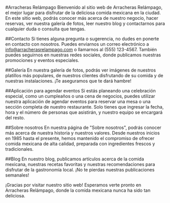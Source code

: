 #Arracheras Relámpago
Bienvenido al sitio web de Arracheras Relámpago, el mejor lugar para disfrutar de la deliciosa comida mexicana en la ciudad. En este sitio web, podrás conocer más acerca de nuestro negocio, hacer reservas, ver nuestra galería de fotos, leer nuestro blog y contactarnos para cualquier duda o consulta que tengas.

##Contacto
Si tienes alguna pregunta o sugerencia, no dudes en ponerte en contacto con nosotros. Puedes enviarnos un correo electrónico a info@arracherasrelampago.com o llamarnos al (555) 123-4567. También puedes seguirnos en nuestras redes sociales, donde publicamos nuestras promociones y eventos especiales.

##Galería
En nuestra galería de fotos, podrás ver imágenes de nuestros platillos más populares, de nuestros clientes disfrutando de su comida y de nuestras instalaciones. ¡Te aseguramos que te dará hambre!

##Aplicación para agendar eventos
Si estás planeando una celebración especial, como un cumpleaños o una cena de negocios, puedes utilizar nuestra aplicación de agendar eventos para reservar una mesa o una sección completa de nuestro restaurante. Solo tienes que ingresar la fecha, hora y el número de personas que asistirán, y nuestro equipo se encargará del resto.

##Sobre nosotros
En nuestra página de "Sobre nosotros", podrás conocer más acerca de nuestra historia y nuestros valores. Desde nuestros inicios en 1985 hasta el presente, hemos mantenido el compromiso de ofrecer comida mexicana de alta calidad, preparada con ingredientes frescos y tradicionales.

##Blog
En nuestro blog, publicamos artículos acerca de la comida mexicana, nuestras recetas favoritas y nuestras recomendaciones para disfrutar de la gastronomía local. ¡No te pierdas nuestras publicaciones semanales!

¡Gracias por visitar nuestro sitio web! Esperamos verte pronto en Arracheras Relámpago, donde la comida mexicana nunca ha sido tan deliciosa.
